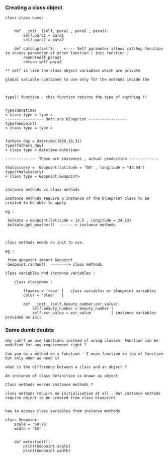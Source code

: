 ### Creating a class object

    class class_name:


        def __init__(self, para1 , para2 , para3):
            self.para1 = para1
            self.para2 = para2

        def catchup(self):    <---- Self parameter allows catchup function to access parameter of other function ( init function )
            round(self.para2)
            return self.para2  

    ** self is like the class object variables which are private 

    global variable contained to use only for the methods inside the 
    


    type() function - this function returns the type of anything !!


    type(datetime)
    < class type = type >
    ----------------- Both are blueprint -----------------
    type(Geopoint)
    < class type = type >


    fathers_day = datetime(1989,10,31)
    type(fathers_day)
    < class type = datetime.datetime>

    -------------- These are instances , actual production -------------

    thalasssery =  Geopoint(latitude = "50" , longitude = "43.54")
    type(thalasssery)
    < class type = Geopoint.Geopoint>


    instance methods vs class methods

    instance methods require a instance of the blueprint class to be created to be able to apply

    eg :
    
     kolkata = Geopoint(latitude = 13.5 , longitude = 24.53)
     kolkata.get_weather()  -------> instance methods



    class methods needs no init to use. 

    eg :

     from geopoint import Geopoint 
     Geopoint.random()  --------> class methods

    class variables and instance variables : 

        class classname :

            flowers = 'rose' |   class variables or blueprint variables
            color = 'blue'   |

            def __init__(self,beauty_number,esr_value):
                self.beauty_number = beauty_number |   
                self.esr_value = esr_value         | instance variables provided on init





### Some dumb doubts

    why can't we use functions instead of using classes, Function can be modified for any requirement right ?

    Can you do a method on a function - I mean function on top of function but only when we need it

    what is the difference between a class and an object ?

    An instance of class definition is known as object 

    Class methods versus instance methods ?

    class methods require no initialisation at all . But instance methods require object to be created from class blueprint


    how to access class variables from instance methods

    class Geopoint:
        scale = '50.75'
        width = '55'


        def meter(self):
            print(Geopoint.scale)
            print(Geopoint.width)
            
            
            
